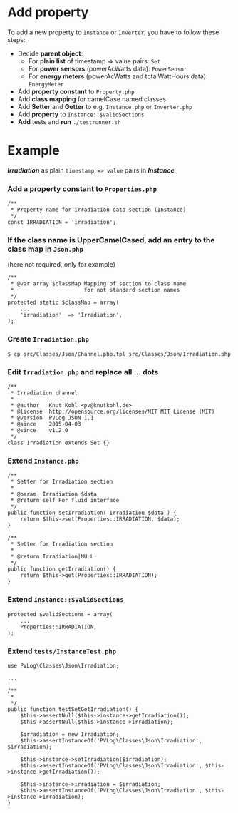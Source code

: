 # Add property

To add a new property to `Instance` or `Inverter`, you have to follow these steps:

* Decide **parent object**:
  * For **plain list** of timestamp => value pairs: `Set`
  * For **power sensors** (powerAcWatts data): `PowerSensor`
  * For **energy meters** (powerAcWatts and totalWattHours data): `EnergyMeter`
* Add **property constant** to `Property.php`
* Add **class mapping** for camelCase named classes
* Add **Setter** and **Getter** to e.g. `Instance.php` or `Inverter.php`
* Add **property** to `Instance::$validSections`
* **Add** tests and **run** `./testrunner.sh`

# Example

***Irradiation*** as plain `timestamp => value` pairs in ***Instance***

### Add a property constant to `Properties.php`

    /**
     * Property name for irradiation data section (Instance)
     */
    const IRRADIATION = 'irradiation';

### If the class name is **UpperCamelCased**, add an entry to the class map in `Json.php`
(here not required, only for example)

    /**
     * @var array $classMap Mapping of section to class name
     *                      for not standard section names
     */
    protected static $classMap = array(
        ...
        'irradiation'  => 'Irradiation',
    );

### Create `Irradiation.php`

    $ cp src/Classes/Json/Channel.php.tpl src/Classes/Json/Irradiation.php

### Edit `Irradiation.php` and replace all ... dots

    /**
     * Irradiation channel
     *
     * @author   Knut Kohl <pv@knutkohl.de>
     * @license  http://opensource.org/licenses/MIT MIT License (MIT)
     * @version  PVLog JSON 1.1
     * @since    2015-04-03
     * @since    v1.2.0
     */
    class Irradiation extends Set {}

### Extend `Instance.php`

    /**
     * Setter for Irradiation section
     *
     * @param  Irradiation $data
     * @return self For fluid interface
     */
    public function setIrradiation( Irradiation $data ) {
        return $this->set(Properties::IRRADIATION, $data);
    }

    /**
     * Setter for Irradiation section
     *
     * @return Irradiation|NULL
     */
    public function getIrradiation() {
        return $this->get(Properties::IRRADIATION);
    }

### Extend `Instance::$validSections`

    protected $validSections = array(
        ...
        Properties::IRRADIATION,
    );

### Extend `tests/InstanceTest.php`

    use PVLog\Classes\Json\Irradiation;

    ...

    /**
     *
     */
    public function testSetGetIrradiation() {
        $this->assertNull($this->instance->getIrradiation());
        $this->assertNull($this->instance->irradiation);

        $irradiation = new Irradiation;
        $this->assertInstanceOf('PVLog\Classes\Json\Irradiation', $irradiation);

        $this->instance->setIrradiation($irradiation);
        $this->assertInstanceOf('PVLog\Classes\Json\Irradiation', $this->instance->getIrradiation());

        $this->instance->irradiation = $irradiation;
        $this->assertInstanceOf('PVLog\Classes\Json\Irradiation', $this->instance->irradiation);
    }
